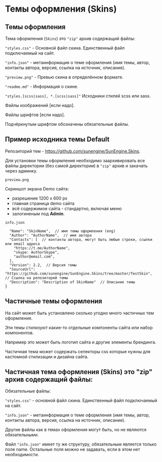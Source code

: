 # Темы оформления (Skins)

## Темы оформления

Тема оформления (`Skins`) это `"zip"` архив содержащий файлы:

`"styles.css"` - Основной файл скина. Единственный файл подключаемый на сайт.

`"info.json"` - метаинформация о теме оформления (имя темы, автор, контакты автора, версия, ссылка на источник, описание).

`"preview.png"` - Превью скина в определённом формате.

`"readme.md"` - Информация о скине.

`"styles.[scss|sass], *.[scss|sass]"` Исходники стилей scss или sass.

Файлы изображений [если надо].

Файлы шрифтов [если надо].

Подчёркнутым шрифтом обозначены обязательные файлы.

## Пример исходника темы Default

Репозиторий тем - https://github.com/sunengine/SunEngine.Skins.

Для установки темы оформления необходимо заархивировать все файлы директории (без самой директории) в `"zip"` архив и закачать через админку.

`preview.png`

Скриншот экрана Demo сайта:

- разрешение 1200 x 600 px 
- главная страница demo сайта
- всё содержимое сайта - стандартно, включая меню
- залогиненым под **Admin**.

`info.json`

```{
  "Name": "SkinName",  // имя темы оформления (eng)
  "Author": "AuthorName",  // имя автора
  "Contacts": [  // контакты автора, могут быть любые строки, ссылки или email адреса
    "https://t.me/AuthorName",  
    "skype: AuthorSkype",
    "author@email.com",
  ],
  "Version": 2.2,  // Версия темы
  "SourceUrl": "https://github.com/sunengine/SunEngine.Skins/tree/master/TestSkin",   // Ссылка на репозиторий темы
  "Description": "Description of SkinName"  // Описание темы
}
```


## Частичные темы оформления

На сайт может быть установлено сколько угодно много частичных тем оформления.

Эти темы стилизуют какие-то отдельные компоненты сайта или набор компонентов.

Например это может быть логотип сайта и другие элементы брендинга.

Частичная тема может содержать селекторы css которые нужны для кастомной стилизации и дизайна сайта.


## Частичная тема оформления (Skins) это "zip" архив содержащий файлы:

Обязательные файлы:

`"styles.css"` - основной файл скина. Единственный файл подключаемый на сайт.

`"info.json"` - метаинформация о теме оформления (имя темы, автор, контакты автора, версия, ссылка на источник, описание).

Другие файлы как в темах оформления могут быть, но не являются обязательными.

Файл `"info.json"` имеет ту же структуру, обязательным является только поле name. Остальные поля можно не задавать, если в этом нет необходимости.
